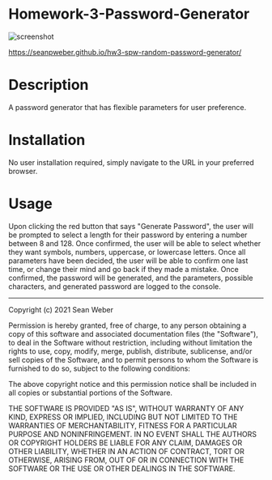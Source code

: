 # Homework-3-Password-Generator

![screenshot](https://user-images.githubusercontent.com/76736497/108604192-5a1d3500-737a-11eb-9898-848ff196858e.png)

https://seanpweber.github.io/hw3-spw-random-password-generator/

# Description

A password generator that has flexible parameters for user preference.

# Installation

No user installation required, simply navigate to the URL in your preferred browser.

# Usage

Upon clicking the red button that says "Generate Password", the user will be prompted to select a length for their password by entering a number between 8 and 128. Once confirmed, the user will be able to select whether they want symbols, numbers, uppercase, or lowercase letters. Once all parameters have been decided, the user will be able to confirm one last time, or change their mind and go back if they made a mistake. Once confirmed, the password will be generated, and the parameters, possible characters, and generated password are logged to the console.

---

Copyright (c) 2021 Sean Weber

Permission is hereby granted, free of charge, to any person obtaining a copy of this software and associated documentation files (the "Software"), to deal in the Software without restriction, including without limitation the rights to use, copy, modify, merge, publish, distribute, sublicense, and/or sell copies of the Software, and to permit persons to whom the Software is furnished to do so, subject to the following conditions:

The above copyright notice and this permission notice shall be included in all copies or substantial portions of the Software.

THE SOFTWARE IS PROVIDED "AS IS", WITHOUT WARRANTY OF ANY KIND, EXPRESS OR IMPLIED, INCLUDING BUT NOT LIMITED TO THE WARRANTIES OF MERCHANTABILITY, FITNESS FOR A PARTICULAR PURPOSE AND NONINFRINGEMENT. IN NO EVENT SHALL THE AUTHORS OR COPYRIGHT HOLDERS BE LIABLE FOR ANY CLAIM, DAMAGES OR OTHER LIABILITY, WHETHER IN AN ACTION OF CONTRACT, TORT OR OTHERWISE, ARISING FROM, OUT OF OR IN CONNECTION WITH THE SOFTWARE OR THE USE OR OTHER DEALINGS IN THE SOFTWARE.
